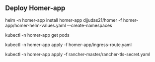 ## Deploy Homer-app

helm -n homer-app install homer-app djjudas21/homer -f homer-app/homer-helm-values.yaml --create-namespaces 

kubectl -n homer-app get pods

kubectl -n homer-app apply -f homer-app/ingress-route.yaml 

kubectl -n homer-app apply -f rancher-master/rancher-tls-secret.yaml 

